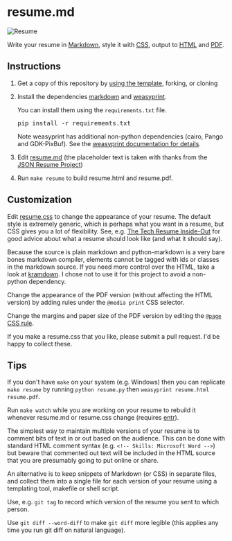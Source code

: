 # resume.md

![Resume](resume.png)


Write your resume in
[Markdown](https://raw.githubusercontent.com/mikepqr/resume.md/main/resume.md),
style it with [CSS](resume.css), output to [HTML](resume.html) and
[PDF](resume.pdf).


## Instructions

 1. Get a copy of this repository by [using the
    template](https://github.com/mikepqr/resume.md/generate), forking, or
    cloning

 2. Install the dependencies <a href="https://python-markdown.github.io/">markdown</a>
    and <a href="https://weasyprint.org/">weasyprint</a>.

    You can install them using the `requirements.txt` file.
    <pre>
    pip install -r requirements.txt
    </pre>

    Note weasyprint has additional non-python dependencies (cairo, Pango and
    GDK-PixBuf). See the [weasyprint documentation for
    details](https://weasyprint.readthedocs.io/en/latest/install.html).

 3. Edit [resume.md](resume.md) (the placeholder text is taken with thanks from the 
    [JSON Resume Project](https://jsonresume.org/themes/))

 4. Run `make resume` to build resume.html and resume.pdf.

## Customization

Edit [resume.css](resume.css) to change the appearance of your resume. The
default style is extremely generic, which is perhaps what you want in a resume,
but CSS gives you a lot of flexibility. See, e.g. [The Tech Resume
Inside-Out](https://www.thetechinterview.com/) for good advice about what a
resume should look like (and what it should say).

Because the source is plain markdown and python-markdown is a very bare bones
markdown compiler, elements cannot be tagged with ids or classes in the markdown
source. If you need more control over the HTML, take a look at
[kramdown](https://kramdown.gettalong.org/syntax.html). I chose not to use it
for this project to avoid a non-python dependency.

Change the appearance of the PDF version (without affecting the HTML version) by
adding rules under the `@media print` CSS selector. 

Change the margins and paper size of the PDF version by editing the [`@page` CSS
rule](https://developer.mozilla.org/en-US/docs/Web/CSS/%40page/size).

If you make a resume.css that you like, please submit a pull request. I'd be
happy to collect these.

## Tips

If you don't have `make` on your system (e.g. Windows) then you can replicate
`make resume` by running `python resume.py` then `weasyprint resume.html
resume.pdf`.

Run `make watch` while you are working on your resume to rebuild it whenever
resume.md or resume.css change (requires
[entr](http://eradman.com/entrproject/)).

The simplest way to maintain multiple versions of your resume is to comment bits
of text in or out based on the audience. This can be done with standard HTML
comment syntax (e.g. `<!-- Skills: Microsoft Word -->`) but beware that
commented out text will be included in the HTML source that you are presumably
going to put online or share.

An alternative is to keep snippets of Markdown (or CSS) in separate files, and
collect them into a single file for each version of your resume using a
templating tool, makefile or shell script.

Use, e.g. `git tag` to record which version of the resume you sent to which
person.

Use `git diff --word-diff` to make `git diff` more legible (this applies any
time you run git diff on natural language).
